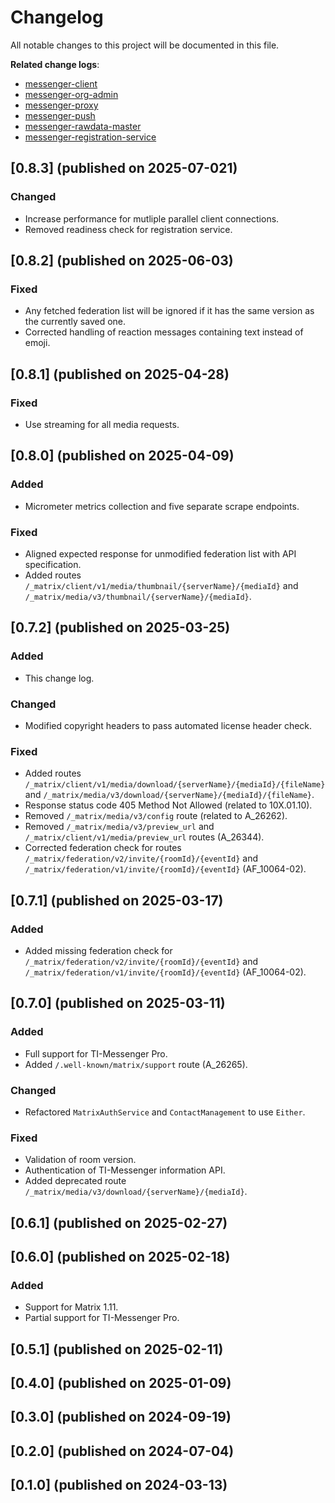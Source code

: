 # Changelog

All notable changes to this project will be documented in this file.

**Related change logs**:

- [messenger-client](https://github.com/tim-ref/messenger-client/blob/main/CHANGELOG.md)
- [messenger-org-admin](https://github.com/tim-ref/messenger-org-admin/blob/main/CHANGELOG.md)
- [messenger-proxy](https://github.com/tim-ref/messenger-proxy/blob/main/CHANGELOG.md)
- [messenger-push](https://github.com/tim-ref/messenger-push/blob/main/CHANGELOG.md)
- [messenger-rawdata-master](https://github.com/tim-ref/messenger-rawdata-master/blob/main/CHANGELOG.md)
- [messenger-registration-service](https://github.com/tim-ref/messenger-registration-service/blob/main/CHANGELOG.md)

<!--
The format is based on [Keep a Changelog](https://keepachangelog.com/en/1.1.0/).
-->

## [0.8.3] (published on 2025-07-021)

### Changed

- Increase performance for mutliple parallel client connections.
- Removed readiness check for registration service.

## [0.8.2] (published on 2025-06-03)

### Fixed

- Any fetched federation list will be ignored if it has the same version as the currently saved one.
- Corrected handling of reaction messages containing text instead of emoji.

## [0.8.1] (published on 2025-04-28)

### Fixed

- Use streaming for all media requests.  

## [0.8.0] (published on 2025-04-09)

### Added

- Micrometer metrics collection and five separate scrape endpoints.

### Fixed

- Aligned expected response for unmodified federation list with API specification.
- Added routes `/_matrix/client/v1/media/thumbnail/{serverName}/{mediaId}` and
  `/_matrix/media/v3/thumbnail/{serverName}/{mediaId}`.

## [0.7.2] (published on 2025-03-25)

### Added

- This change log.

### Changed

- Modified copyright headers to pass automated license header check.

### Fixed

- Added routes `/_matrix/client/v1/media/download/{serverName}/{mediaId}/{fileName}` and
  `/_matrix/media/v3/download/{serverName}/{mediaId}/{fileName}`.
- Response status code 405 Method Not Allowed (related to 10X.01.10).
- Removed `/_matrix/media/v3/config` route (related to A_26262).
- Removed `/_matrix/media/v3/preview_url` and `/_matrix/client/v1/media/preview_url` routes (A_26344).
- Corrected federation check for routes `/_matrix/federation/v2/invite/{roomId}/{eventId}` and
  `/_matrix/federation/v1/invite/{roomId}/{eventId}` (AF_10064-02).

## [0.7.1] (published on 2025-03-17)

### Added

- Added missing federation check for `/_matrix/federation/v2/invite/{roomId}/{eventId}` and
  `/_matrix/federation/v1/invite/{roomId}/{eventId}` (AF_10064-02).

## [0.7.0] (published on 2025-03-11)

### Added

- Full support for TI-Messenger Pro.
- Added `/.well-known/matrix/support` route (A_26265).

### Changed

- Refactored `MatrixAuthService` and `ContactManagement` to use `Either`.

### Fixed

- Validation of room version.
- Authentication of TI-Messenger information API.
- Added deprecated route `/_matrix/media/v3/download/{serverName}/{mediaId}`.

## [0.6.1] (published on 2025-02-27)

## [0.6.0] (published on 2025-02-18)

### Added

- Support for Matrix 1.11.
- Partial support for TI-Messenger Pro.

## [0.5.1] (published on 2025-02-11)

## [0.4.0] (published on 2025-01-09)

## [0.3.0] (published on 2024-09-19)

## [0.2.0] (published on 2024-07-04)

## [0.1.0] (published on 2024-03-13)
